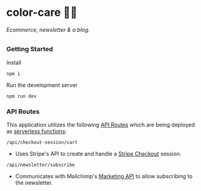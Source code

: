 # color-care 💅🏼

###### Ecommerce, newsletter & a blog.

### Getting Started

Install
```
npm i
```

Run the development server
```
npm run dev
```

### API Routes

This application utilizes the following [API Routes](https://nextjs.org/docs/api-routes/introduction) which are being deployed as [serverless functions](https://vercel.com/docs/concepts/functions/introduction):

`/api/checkout-session/cart`

- Uses Stripe's API to create and handle a [Stripe Checkout](https://stripe.com/docs/payments/checkout) session.

`/api/newsletter/subscribe`

- Communicates with Mailchimp's [Marketing API](https://mailchimp.com/developer/marketing/guides/quick-start/) to allow subscribing to the newsletter.
